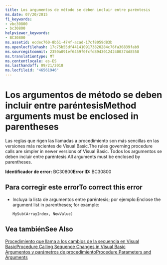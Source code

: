 ```yaml
---
title: Los argumentos de método se deben incluir entre paréntesis
ms.date: 07/20/2015
f1_keywords:
- vbc30800
- bc30800
helpviewer_keywords:
- BC30800
ms.assetid: ecdec760-8b51-474f-acad-17cf8059d83b
ms.openlocfilehash: 17c75b55df4414109173820284c76fa36839fab9
ms.sourcegitcommit: 2350a091ef6459f0fcfd894301242400374d8558
ms.translationtype: MT
ms.contentlocale: es-ES
ms.lasthandoff: 09/21/2018
ms.locfileid: "46561946"
---
```

# <a name="method-arguments-must-be-enclosed-in-parentheses"></a><span data-ttu-id="5666b-102">Los argumentos de método se deben incluir entre paréntesis</span><span class="sxs-lookup"><span data-stu-id="5666b-102">Method arguments must be enclosed in parentheses</span></span>
<span data-ttu-id="5666b-103">Las reglas que rigen las llamadas a procedimiento son más sencillas en las versiones más recientes de Visual Basic.</span><span class="sxs-lookup"><span data-stu-id="5666b-103">The rules governing procedure calls are simpler in newer versions of Visual Basic.</span></span> <span data-ttu-id="5666b-104">Todos los argumentos se deben incluir entre paréntesis.</span><span class="sxs-lookup"><span data-stu-id="5666b-104">All arguments must be enclosed by parentheses.</span></span>  
  
 <span data-ttu-id="5666b-105">**Identificador de error:** BC30800</span><span class="sxs-lookup"><span data-stu-id="5666b-105">**Error ID:** BC30800</span></span>  
  
## <a name="to-correct-this-error"></a><span data-ttu-id="5666b-106">Para corregir este error</span><span class="sxs-lookup"><span data-stu-id="5666b-106">To correct this error</span></span>  
  
-   <span data-ttu-id="5666b-107">Incluya la lista de argumentos entre paréntesis; por ejemplo:</span><span class="sxs-lookup"><span data-stu-id="5666b-107">Enclose the argument list in parentheses; for example:</span></span>  
  
    ```  
    MySub(ArrayIndex, NewValue)  
    ```  
  
## <a name="see-also"></a><span data-ttu-id="5666b-108">Vea también</span><span class="sxs-lookup"><span data-stu-id="5666b-108">See Also</span></span>  
 [<span data-ttu-id="5666b-109">Procedimiento que llama a los cambios de la secuencia en Visual Basic</span><span class="sxs-lookup"><span data-stu-id="5666b-109">Procedure Calling Sequence Changes in Visual Basic</span></span>](https://msdn.microsoft.com/library/4ef1eea6-36cb-4b97-a31b-9ba65e46a9fd)  
 [<span data-ttu-id="5666b-110">Argumentos y parámetros de procedimiento</span><span class="sxs-lookup"><span data-stu-id="5666b-110">Procedure Parameters and Arguments</span></span>](../../visual-basic/programming-guide/language-features/procedures/procedure-parameters-and-arguments.md)
